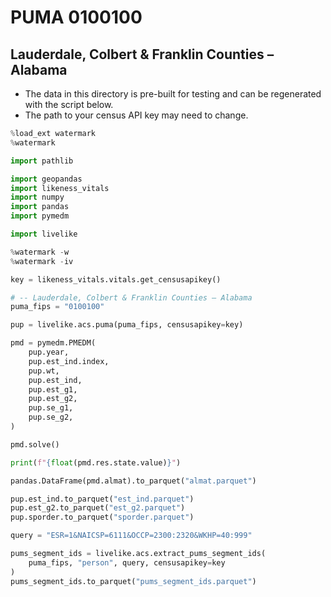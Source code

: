 # PUMA 0100100

## Lauderdale, Colbert & Franklin Counties – Alabama

* The data in this directory is pre-built for testing and can be regenerated with the script below.
* The path to your census API key may need to change.

```python
%load_ext watermark
%watermark

import pathlib

import geopandas
import likeness_vitals
import numpy
import pandas
import pymedm

import livelike

%watermark -w
%watermark -iv

key = likeness_vitals.vitals.get_censusapikey()

# -- Lauderdale, Colbert & Franklin Counties – Alabama
puma_fips = "0100100"

pup = livelike.acs.puma(puma_fips, censusapikey=key)

pmd = pymedm.PMEDM(
    pup.year,
    pup.est_ind.index,
    pup.wt,
    pup.est_ind,
    pup.est_g1,
    pup.est_g2,
    pup.se_g1,
    pup.se_g2,
)

pmd.solve()

print(f"{float(pmd.res.state.value)}")

pandas.DataFrame(pmd.almat).to_parquet("almat.parquet")

pup.est_ind.to_parquet("est_ind.parquet")
pup.est_g2.to_parquet("est_g2.parquet")
pup.sporder.to_parquet("sporder.parquet")

query = "ESR=1&NAICSP=6111&OCCP=2300:2320&WKHP=40:999"

pums_segment_ids = livelike.acs.extract_pums_segment_ids(
    puma_fips, "person", query, censusapikey=key
)
pums_segment_ids.to_parquet("pums_segment_ids.parquet")
```
